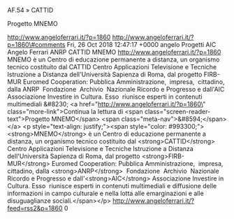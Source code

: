 AF.54 » CATTID

Progetto MNEMO

http://www.angeloferrari.it/?p=1860 http://www.angeloferrari.it/?p=1860\#comments Fri, 26 Oct 2018 12:47:17 +0000 angelo Progetti AIC Angelo Ferrari ANRP CATTID MNEMO http://www.angeloferrari.it/?p=1860 MNEMO è un Centro di educazione permanente a distanza, un organismo tecnico costituito dal CATTID Centro Applicazioni Televisione e Tecniche Istruzione a Distanza dell'Università Sapienza di Roma, dal progetto FIRB-MUR Euromed Cooperation: Pubblica Amministrazione,  impresa,  cittadino, dalla ANRP  Fondazione  Archivio  Nazionale Ricordo e Progresso e dall'AIC Associazione Investire in Cultura. Esso  riunisce esperti in contenuti multimediali &\#8230; \<a href=\"http://www.angeloferrari.it/?p=1860\" class=\"more-link\"\>Continua la lettura di \<span class=\"screen-reader-text\"\>Progetto MNEMO\</span\> \<span class=\"meta-nav\"\>&\#8594;\</span\>\</a\> \<p style=\"text-align: justify;\"\>\<span style=\"color: \#993300;\"\>\<strong\>MNEMO\</strong\> è un Centro di educazione permanente a distanza, un organismo tecnico costituito dal \<strong\>CATTID\</strong\> Centro Applicazioni Televisione e Tecniche Istruzione a Distanza dell'Università Sapienza di Roma, dal progetto \<strong\>FIRB-MUR\</strong\> Euromed Cooperation: Pubblica Amministrazione,  impresa,  cittadino, dalla \<strong\>ANRP\</strong\>  Fondazione  Archivio  Nazionale Ricordo e Progresso e dall'\<strong\>AIC\</strong\> Associazione Investire in Cultura. Esso  riunisce esperti in contenuti multimediali e diffusione delle informazioni in campo culturale e nella lotta alle emarginazioni e alle disuguaglianze sociali.\</span\>\</p\> http://www.angeloferrari.it/?feed=rss2&p=1860 0
